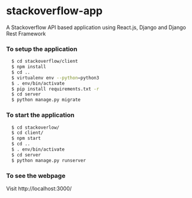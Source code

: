 # stackoverflow-app
A Stackoverflow API based application using React.js, Django and Django Rest Framework

### To setup the application
```bash
  $ cd stackoverflow/client
  $ npm install
  $ cd ..
  $ virtualenv env --python=python3
  $ . env/bin/activate
  $ pip install requirements.txt -r
  $ cd server
  $ python manage.py migrate
```

### To start the application
```bash
  $ cd stackoverlow/
  $ cd client/
  $ npm start
  $ cd ..
  $ . env/bin/activate
  $ cd server
  $ python manage.py runserver
```

### To see the webpage
Visit http://localhost:3000/